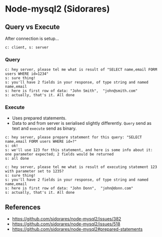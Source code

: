 # Node-mysql2 (Sidorares)

## Query vs Execute

After connection is setup...
```
c: client, s: server
```
### Query 
```
c: hey server, please tel me what is result of "SELECT name,email FORM users WHERE id=1234"
s: sure thing!
s: you'll have 2 fields in your response, of type string and named name,email
s: here is first row of data: "John Smith",  "john@smith.com"
s: actually, that's it. All done
```

### Execute
- Uses prepared statements.
- Data to and from server is serialised slightly differently. `Query` send as text and `execute` send as binary. 
```
c: hey server, please prepare statement for this query: "SELECT name,email FORM users WHERE id=?"
s: ok!
s: we'll use 123 for this statement, and here is some info about it: one parameter expected; 2 fields would be returned
s: all done

c: hey server, please tel me what is result of executing statement 123 with parameter set to 1235?
s: sure thing!
s: you'll have 2 fields in your response, of type string and named name,email
s: here is first row of data: "John Donn",  "john@donn.com"
s: actually, that's it. All done
```

## References
- https://github.com/sidorares/node-mysql2/issues/382
- https://github.com/sidorares/node-mysql2/issues/518
- https://github.com/sidorares/node-mysql2#prepared-statements
